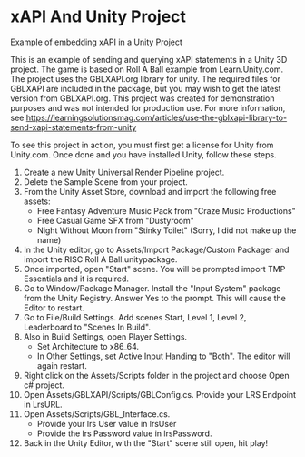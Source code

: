 # xAPI And Unity Project
Example of embedding xAPI in a Unity Project

This is an example of sending and querying xAPI statements in a Unity 3D project.  The game is based on Roll A Ball example from Learn.Unity.com.  The project uses the GBLXAPI.org library for unity.  The required files for GBLXAPI are included in the package, but you may wish to get the latest version from GBLXAPI.org.  This project was created for demonstration purposes and was not intended for production use.  For more information, see https://learningsolutionsmag.com/articles/use-the-gblxapi-library-to-send-xapi-statements-from-unity

To see this project in action, you must first get a license for Unity from Unity.com.  Once done and you have installed Unity, follow these steps.

1. Create a new Unity Universal Render Pipeline project.
2. Delete the Sample Scene from your project.
3. From the Unity Asset Store, download and import the following free assets:
   * Free Fantasy Adventure Music Pack from "Craze Music Productions"
   * Free Casual Game SFX from "Dustyroom"
   * Night Without Moon from "Stinky Toilet"  (Sorry, I did not make up the name)
4. In the Unity editor, go to Assets/Import Package/Custom Packager and import the RISC Roll A Ball.unitypackage.
5. Once imported, open "Start" scene.  You will be prompted import TMP Essentials and it is required.
6. Go to Window/Package Manager.  Install the "Input System" package from the Unity Registry. Answer Yes to the prompt. This will cause the Editor to restart.
7. Go to File/Build Settings. Add scenes Start, Level 1, Level 2, Leaderboard to "Scenes In Build".
8. Also in Build Settings, open Player Settings.
   * Set Architecture to x86_64.
   * In Other Settings, set Active Input Handing to "Both".  The editor will again restart.
9. Right click on the Assets/Scripts folder in the project and choose Open c# project.
10. Open Assets/GBLXAPI/Scripts/GBLConfig.cs. Provide your LRS Endpoint in LrsURL.
11. Open Assets/Scripts/GBL_Interface.cs.
    * Provide your lrs User value in lrsUser
    * Provide the lrs Password value in lrsPassword.
12. Back in the Unity Editor, with the "Start" scene still open, hit play!


